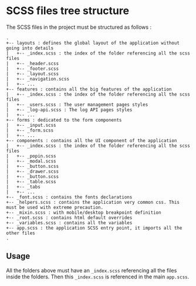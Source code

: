 SCSS files tree structure
=========================

The SCSS files in the project must be structured as follows :

```
.
+-- layouts : defines the global layout of the application without going into details
|   +-- _index.scss : the index of the folder referencing all the scss files
|   +-- _header.scss
|   +-- _footer.scss
|   +-- _layout.scss
|   +-- _navigation.scss
|   +-- ...
+-- features : contains all the big features of the application
|   +-- _index.scss : the index of the folder referencing all the scss files
|   +-- _users.scss : The user management pages styles
|   +-- _log-api.scss : The log API pages styles
|   +-- ...
+-- forms : dedicated to the form components
|   +-- _input.scss
|   +-- _form.scss
|   +-- ...
+-- components : contains all the UI component of the application
|   +-- _index.scss : the index of the folder referencing all the scss files
|   +-- _popin.scss
|   +-- _modal.scss
|   +-- _button.scss
|   +-- _drawer.scss
|   +-- _button.scss
|   +-- _table.scss
|   +-- _tabs
|   +-- ...
+-- _font.scss : contains the fonts declarations
+-- _helpers.scss : contains the application very common css. This must be used with extreme precaution.
+-- _mixin.scss : with mobile/desktop breakpoint definition
+-- _root.scss : contains html default overrides
+-- _variables.scss : contains all the variables
+-- app.scss : the application SCSS entry point, it imports all the other files
.
```

Usage
-----

All the folders above must have an `_index.scss` referencing all the files inside the folders.
Then this `_index.scss` is referenced in the main `app.scss`.

